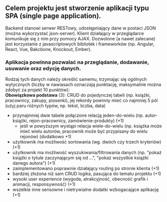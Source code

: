 ## Celem projektu jest stworzenie aplikacji typu SPA (single page application).
Backend stanowi serwer RESTowy, udostępniający dane w postaci JSON (można wykorzystać json-server). Klient działający w przeglądarce komunikuje się z nim przy pomocy AJAX. Dozwolone (a nawet zalecane) jest korzystanie z javascriptowych bibliotek i frameworków (np. Angular, React, Vue, Bakcbone, Knockout, Ember). 
### Aplikacja powinna pozwalać na przeglądanie, dodawanie, usuwanie oraz edycję danych.
Rodzaj tych danych należy określić samemu, trzymając się ogólnych wytycznych (liczby w nawiasach oznaczają punktację, maksymalnie można zdobyć za projekt 10 punktów):  
**Obowiązkowa podstawa** (3): CRUD do pojedynczej tabeli (np. książki, pracownicy, zakupy, piosenki), jej rekordy powinny mieć co najmniej 5 pól (użyj paru różnych typów, np. tekst, liczba, data)
- przynajmniej dwie tabele połączone relacją jeden-do-wielu (np. autor-książki, rejon-pracownicy, zamówienie-produkty) (+1) 
   - jeśli w powyższym wystąpi relacja wiele-do-wielu (np. książka może mieć wielu autorów, pracownik może być przypisany do wielu rejonów) (dodatkowo +1) 
- użytkownik ma możliwość sortowania (wg. dwóch czy trzech kryteriów) (+1) 
- użytkownik ma możliwość wyszukiwania/filtrowania danych (np. "pokaż książki o tytule zaczynającym się od ...", "pokaż wszystkie książki danego autora") (+1)
- zaimplementowano poprawnie działający routing po stronie klienta (+1) 
- bardziej złożona niż sam CRUD logika, pasująca do tematu projektu (+1) 
- wysoki user experience (wygoda, atrakcyjność, obecność grafik i animacji, responsywność) (+1) 
- wszelkie inne sensowne i nietrywialne dodatki wzbogacające aplikację (+1) 